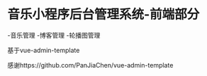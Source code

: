 # 音乐小程序后台管理系统-前端部分

-音乐管理
-博客管理
-轮播图管理

基于vue-admin-template

感谢https://github.com/PanJiaChen/vue-admin-template
